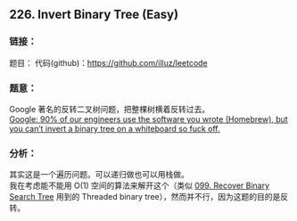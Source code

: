 ## 226. Invert Binary Tree (Easy) 

### **链接**：
题目：
代码(github)：https://github.com/illuz/leetcode

### **题意**：
Google 著名的反转二叉树问题，把整棵树横着反转过去。  
[Google: 90% of our engineers use the software you wrote (Homebrew), but you can’t invert a binary tree on a whiteboard so fuck off.](https://www.reddit.com/r/programming/comments/39d0u1/google_90_of_our_engineers_use_the_software_you/)

### **分析**：

其实这是一个遍历问题。可以递归做也可以用栈做。  
我在考虑能不能用 O(1) 空间的算法来解开这个（类似 [099. Recover Binary Search Tree](https://github.com/illuz/leetcode/tree/master/solutions/099.Recover_Binary_Search_Tree) 用到的 Threaded binary tree），然而并不行，因为这题的目的是反转。
